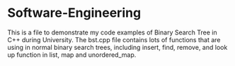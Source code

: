 # Software-Engineering
This is a file to demonstrate my code examples of Binary Search Tree in C++ during University.
The bst.cpp file contains lots of functions that are using in normal binary search trees,
including insert, find, remove, and look up function in list, map and unordered_map.
